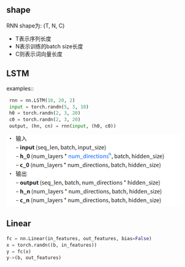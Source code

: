 ## shape
RNN shape为: (T, N, C)
- T表示序列长度
- N表示训练的batch size长度
- C则表示词向量长度

## LSTM

examples::
```python
 rnn = nn.LSTM(10, 20, 2)
 input = torch.randn(5, 3, 10)
 h0 = torch.randn(2, 3, 20)
 c0 = torch.randn(2, 3, 20)
 output, (hn, cn) = rnn(input, (h0, c0))
```

![img_1.png](util_imgs1/img_1.png)

## Linear
```python
fc = nn.Linear(in_features, out_features, bias=False)
x = torch.randn((b, in_features))
y = fc(x)
y->(b, out_features)
```


